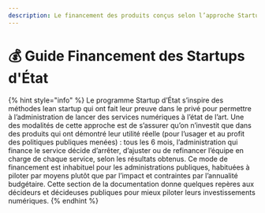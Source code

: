 ```yaml
---
description: Le financement des produits conçus selon l’approche Startups d'État
---
```


# 💰 Guide Financement des Startups d'État

{% hint style="info" %}
Le programme Startup d’État s’inspire des méthodes lean startup qui ont fait leur preuve dans le privé pour permettre à l’administration de lancer des services numériques à l’état de l’art. Une des modalités de cette approche est de s’assurer qu’on n’investit que dans des produits qui ont démontré leur utilité réelle (pour l’usager et au profit des politiques publiques menées) : tous les 6 mois, l’administration qui finance le service décide d’arrêter, d’ajuster ou de refinancer l’équipe en charge de chaque service, selon les résultats obtenus. Ce mode de financement est inhabituel pour les administrations publiques, habituées à piloter par moyens plutôt que par l’impact et contraintes par l’annualité budgétaire. Cette section de la documentation donne quelques repères aux décideurs et décideuses publiques pour mieux piloter leurs investissements numériques.
{% endhint %}
